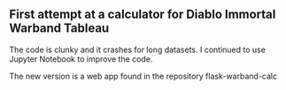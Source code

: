 ## First attempt at a calculator for Diablo Immortal Warband Tableau

The code is clunky and it crashes for long datasets.
I continued to use Jupyter Notebook to improve the code.

The new version is a web app found in the repository flask-warband-calc
